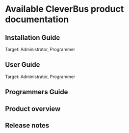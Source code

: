 # Available CleverBus product documentation
## Installation Guide
Target: Administrator, Programmer
## User Guide
Target: Administrator, Programmer
## Programmers Guide
## Product overview
## Release notes

